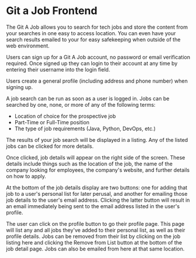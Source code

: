 # Git a Job Frontend

The Git A Job allows you to search for tech jobs and store the content from your searches in one easy to access location.
You can even have your search results emailed to your for easy safekeeping when outside of the web environment.

Users can sign up for a Git A Job account, no password or email verification required. Once signed up they can login to their
account at any time by entering their username into the login field.

Users create a general profile (including address and phone number) when signing up.

A job search can be run as soon as a user is logged in. Jobs can be searched by one, none, or more of any 
of the following terms:

  - Location of choice for the prospective job
  - Part-Time or Full-Time position
  - The type of job requirements (Java, Python, DevOps, etc.)

The results of your job search will be displayed in a listing. Any of the listed jobs can be clicked for more details.

Once clicked, job details will appear on the right side of the screen. These details include things such as the location
of the job, the name of the company looking for employees, the company's website, and further details on how to apply.

At the bottom of the job details display are two buttons: one for adding that job to a user's personal list for later perusal,
and another for emailing those job details to the user's email address. Clicking the latter button will result in an email
immediately being sent to the email address listed in the user's profile.

The user can click on the profile button to go their profile page. This page will list any and all jobs they've added to their
personal list, as well as their profile details. Jobs can be removed from their list by clicking on the job listing here
and clicking the Remove from List button at the bottom of the job detail page. Jobs can also be emailed from here at that
same location.

